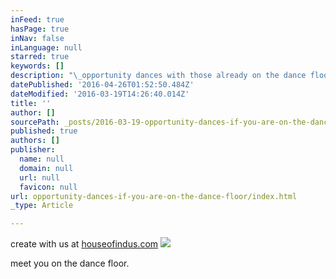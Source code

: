 ```yaml
---
inFeed: true
hasPage: true
inNav: false
inLanguage: null
starred: true
keywords: []
description: "\_opportunity dances with those already on the dance floor."
datePublished: '2016-04-26T01:52:50.484Z'
dateModified: '2016-03-19T14:26:40.014Z'
title: ''
author: []
sourcePath: _posts/2016-03-19-opportunity-dances-if-you-are-on-the-dance-floor.md
published: true
authors: []
publisher:
  name: null
  domain: null
  url: null
  favicon: null
url: opportunity-dances-if-you-are-on-the-dance-floor/index.html
_type: Article

---
```

create with us at [houseofindus.com][0]
![](https://the-grid-user-content.s3-us-west-2.amazonaws.com/245bd6e7-9449-44db-9530-5f23610659df.png)

meet you on the dance floor.

[0]: www.houseofindus.com
